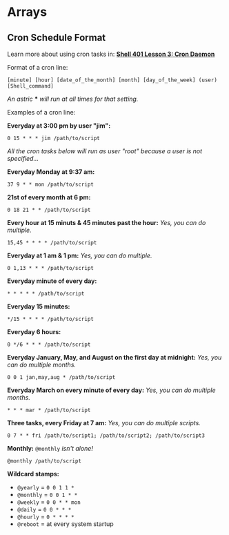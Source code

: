 # Arrays

## Cron Schedule Format

Learn more about using cron tasks in: **[Shell 401 Lesson 3: Cron Daemon](https://github.com/inkVerb/vip/blob/master/401-shell/Lesson-03.md)**

Format of a cron line:

`[minute] [hour] [date_of_the_month] [month] [day_of_the_week] (user) [Shell_command]`

*An astric* **\*** *will run at all times for that setting.*

Examples of a cron line:

**Everyday at 3:00 pm by user "jim":**
```shell
0 15 * * * jim /path/to/script
```

*All the cron tasks below will run as user "root" because a user is not specified...*

**Everyday Monday at 9:37 am:**
```shell
37 9 * * mon /path/to/script
```

**21st of every month at 6 pm:**
```shell
0 18 21 * * /path/to/script
```

**Every hour at 15 minuts & 45 minutes past the hour:** *Yes, you can do multiple.*
```shell
15,45 * * * * /path/to/script
```

**Everyday at 1 am & 1 pm:** *Yes, you can do multiple.*
```shell
0 1,13 * * * /path/to/script
```

**Everyday minute of every day:**
```shell
* * * * * /path/to/script
```

**Everyday 15 minutes:**
```shell
*/15 * * * * /path/to/script
```

**Everyday 6 hours:**
```shell
0 */6 * * * /path/to/script
```

**Everyday January, May, and August on the first day at midnight:** *Yes, you can do multiple months.*
```shell
0 0 1 jan,may,aug * /path/to/script
```

**Everyday March on every minute of every day:** *Yes, you can do multiple months.*
```shell
* * * mar * /path/to/script
```

**Three tasks, every Friday at 7 am:** *Yes, you can do multiple scripts.*
```shell
0 7 * * fri /path/to/script1; /path/to/script2; /path/to/script3
```

**Monthly:** `@monthly` *isn't alone!*
```shell
@monthly /path/to/script
```

**Wildcard stamps:**
- `@yearly` = `0 0 1 1 *`
- `@monthly` = `0 0 1 * *`
- `@weekly` = `0 0 * * mon`
- `@daily` = `0 0 * * *`
- `@hourly` = `0 * * * *`
- `@reboot` = at every system startup
